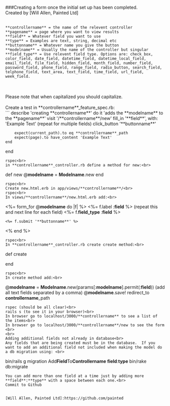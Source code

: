 ###Creating a form once the initial set up has been completed.
<br>
Created by [Will Allen, Painted Ltd]
<br>
<br>
```
**controllername** = the name of the relevent controller
**pagename** = page where you want to view results
**field** = Whatever field you want to use
**type** = Examples are text, string, decimal etc
**buttonname** = Whatever name you give the button
**modelname** = Usually the name of the controller but singular
**field_type** = Use relevent field type. Options are: check_box, color_field, date_field, datetime_field, datetime_local_field, email_field, file_field, hidden_field, month_field, number_field, password_field, phone_field, range_field, radio_button, search_field, telphone_field, text_area, text_field, time_field, url_field, week_field.
```
<br>
<br>
Please note that when capitalized you should capitalize.<br>
<br>
Create a test in **controllername**_feature_spec.rb:<br>
```
describe 'creating **controllername**' do
	it 'adds the **modelname** to the **pagename**'
		visit '/**controllername**/new'
		fill_in '**field**', with: 'Example Text' (repeat for multiple fields)
		click_button '**buttonname**'

		expect(current_path).to eq **controllername**_path
		expect(page).to have_content 'Example Text'
	end
end
```
rspec<br>
in **controllername**_controller.rb define a method for new:<br>
```
def new
	@**modelname** = **Modelname**.new
end
```
rspec<br>
Create new.html.erb in app/views/**controllername**/<br>
rspec<br>
In views/**controllername**/new.html.erb add:<br>
```
<%= form_for @**modelname** do |f| %>
	<%= f.label :**field** %>         (repeat this and next line for each field)
	<%= f.**field_type** :**field** %>  

	<%= f.submit '**buttonname**' %>
<% end %>
```
rspec<br>
In **controllername**_controller.rb create create method:<br>
```
def create

end
```
rspec<br>
In create method add:<br>
```
@**modelname** = **Modelname**.new(params[:**modelname**].permit(:**field**))  (add all text fields separated by a comma)
@**modelname**.save!
redirect_to **controllername**_path
```
rspec (should be all clear)<br>
rails s (to see it in your browser)<br>
In browser go to localhost/3000/**controllername** to see a list of the items<br>
In browser go to localhost/3000/**controllername**/new to see the form
<br>
<br>
Adding additional fields not already in database<br>
Any fields that are being created must be in the database.  If you want to add an additional field not included when making the model do a db migration using: <br>
```
bin/rails g migration Add**Field**To**Controllername** **field**:**type**
bin/rake db:migrate
```
You can add more than one field at a time just by adding more **field**:**type** with a space between each one.<br>
Commit to Github


[Will Allen, Painted Ltd]:https://github.com/painted